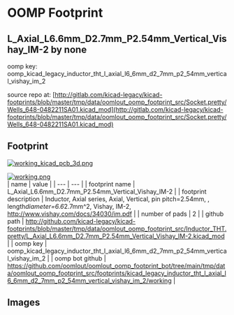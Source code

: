 # OOMP Footprint  
## L_Axial_L6.6mm_D2.7mm_P2.54mm_Vertical_Vishay_IM-2  by none  
  
oomp key: oomp_kicad_legacy_inductor_tht_l_axial_l6_6mm_d2_7mm_p2_54mm_vertical_vishay_im_2  
  
source repo at: [http://gitlab.com/kicad-legacy/kicad-footprints/blob/master/tmp/data/oomlout_oomp_footprint_src/Socket.pretty/Wells_648-0482211SA01.kicad_mod](http://gitlab.com/kicad-legacy/kicad-footprints/blob/master/tmp/data/oomlout_oomp_footprint_src/Socket.pretty/Wells_648-0482211SA01.kicad_mod)  
## Footprint  
  
[![working_kicad_pcb_3d.png](working_kicad_pcb_3d_600.png)](working_kicad_pcb_3d.png)  
  
[![working.png](working_600.png)](working.png)  
| name | value | 
| --- | --- | 
| footprint name | L_Axial_L6.6mm_D2.7mm_P2.54mm_Vertical_Vishay_IM-2 | 
| footprint description | Inductor, Axial series, Axial, Vertical, pin pitch=2.54mm, , length*diameter=6.6*2.7mm^2, Vishay, IM-2, http://www.vishay.com/docs/34030/im.pdf | 
| number of pads | 2 | 
| github path | http://github.com/kicad-legacy/kicad-footprints/blob/master/tmp/data/oomlout_oomp_footprint_src/Inductor_THT.pretty/L_Axial_L6.6mm_D2.7mm_P2.54mm_Vertical_Vishay_IM-2.kicad_mod | 
| oomp key | oomp_kicad_legacy_inductor_tht_l_axial_l6_6mm_d2_7mm_p2_54mm_vertical_vishay_im_2 | 
| oomp bot github | https://github.com/oomlout/oomlout_oomp_footprint_bot/tree/main/tmp/data/oomlout_oomp_footprint_src/footprints/kicad_legacy_inductor_tht_l_axial_l6_6mm_d2_7mm_p2_54mm_vertical_vishay_im_2/working | 
## Images  
